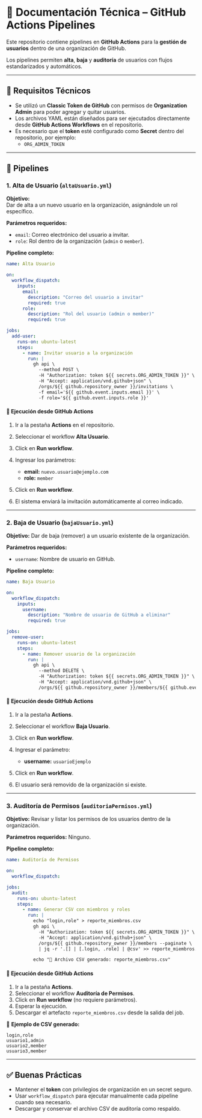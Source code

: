 # 📌 Documentación Técnica – GitHub Actions Pipelines

Este repositorio contiene pipelines en **GitHub Actions** para la **gestión de usuarios** dentro de una organización de GitHub.  

Los pipelines permiten **alta**, **baja** y **auditoría** de usuarios con flujos estandarizados y automáticos.  

---

## 🚀 Requisitos Técnicos

- Se utilizó un **Classic Token de GitHub** con permisos de **Organization Admin** para poder agregar y quitar usuarios.  
- Los archivos YAML están diseñados para ser ejecutados directamente desde **GitHub Actions Workflows** en el repositorio.  
- Es necesario que el **token** esté configurado como **Secret** dentro del repositorio, por ejemplo:  
  - `ORG_ADMIN_TOKEN`

---

## 📂 Pipelines

### 1. **Alta de Usuario** (`altaUsuario.yml`)

**Objetivo:**  
Dar de alta a un nuevo usuario en la organización, asignándole un rol específico.  

**Parámetros requeridos:**  
- `email`: Correo electrónico del usuario a invitar.  
- `role`: Rol dentro de la organización (`admin` o `member`).  

**Pipeline completo:**  
```yaml
name: Alta Usuario

on:
  workflow_dispatch:
    inputs:
      email:
        description: "Correo del usuario a invitar"
        required: true
      role:
        description: "Rol del usuario (admin o member)"
        required: true

jobs:
  add-user:
    runs-on: ubuntu-latest
    steps:
      - name: Invitar usuario a la organización
        run: |
          gh api \
            --method POST \
            -H "Authorization: token ${{ secrets.ORG_ADMIN_TOKEN }}" \
            -H "Accept: application/vnd.github+json" \
            /orgs/${{ github.repository_owner }}/invitations \
            -f email='${{ github.event.inputs.email }}' \
            -f role='${{ github.event.inputs.role }}'
````

#### 🔧 Ejecución desde GitHub Actions

1. Ir a la pestaña **Actions** en el repositorio.
2. Seleccionar el workflow **Alta Usuario**.
3. Click en **Run workflow**.
4. Ingresar los parámetros:

   * **email:** `nuevo.usuario@ejemplo.com`
   * **role:** `member`
5. Click en **Run workflow**.
6. El sistema enviará la invitación automáticamente al correo indicado.

---

### 2. **Baja de Usuario** (`bajaUsuario.yml`)

**Objetivo:**
Dar de baja (remover) a un usuario existente de la organización.

**Parámetros requeridos:**

* `username`: Nombre de usuario en GitHub.

**Pipeline completo:**

```yaml
name: Baja Usuario

on:
  workflow_dispatch:
    inputs:
      username:
        description: "Nombre de usuario de GitHub a eliminar"
        required: true

jobs:
  remove-user:
    runs-on: ubuntu-latest
    steps:
      - name: Remover usuario de la organización
        run: |
          gh api \
            --method DELETE \
            -H "Authorization: token ${{ secrets.ORG_ADMIN_TOKEN }}" \
            -H "Accept: application/vnd.github+json" \
            /orgs/${{ github.repository_owner }}/members/${{ github.event.inputs.username }}
```

#### 🔧 Ejecución desde GitHub Actions

1. Ir a la pestaña **Actions**.
2. Seleccionar el workflow **Baja Usuario**.
3. Click en **Run workflow**.
4. Ingresar el parámetro:

   * **username:** `usuarioEjemplo`
5. Click en **Run workflow**.
6. El usuario será removido de la organización si existe.

---

### 3. **Auditoría de Permisos** (`auditoriaPermisos.yml`)

**Objetivo:**
Revisar y listar los permisos de los usuarios dentro de la organización.

**Parámetros requeridos:**
Ninguno.

**Pipeline completo:**

```yaml
name: Auditoría de Permisos

on:
  workflow_dispatch:

jobs:
  audit:
    runs-on: ubuntu-latest
    steps:
      - name: Generar CSV con miembros y roles
        run: |
          echo "login,role" > reporte_miembros.csv
          gh api \
            -H "Authorization: token ${{ secrets.ORG_ADMIN_TOKEN }}" \
            -H "Accept: application/vnd.github+json" \
            /orgs/${{ github.repository_owner }}/members --paginate \
            | jq -r '.[] | [.login, .role] | @csv' >> reporte_miembros.csv

          echo "📂 Archivo CSV generado: reporte_miembros.csv"
```

#### 🔧 Ejecución desde GitHub Actions

1. Ir a la pestaña **Actions**.
2. Seleccionar el workflow **Auditoría de Permisos**.
3. Click en **Run workflow** (no requiere parámetros).
4. Esperar la ejecución.
5. Descargar el artefacto `reporte_miembros.csv` desde la salida del job.

📄 **Ejemplo de CSV generado:**

```csv
login,role
usuario1,admin
usuario2,member
usuario3,member
```

---

## ✅ Buenas Prácticas

* Mantener el **token** con privilegios de organización en un secret seguro.
* Usar `workflow_dispatch` para ejecutar manualmente cada pipeline cuando sea necesario.
* Descargar y conservar el archivo CSV de auditoría como respaldo.

```

